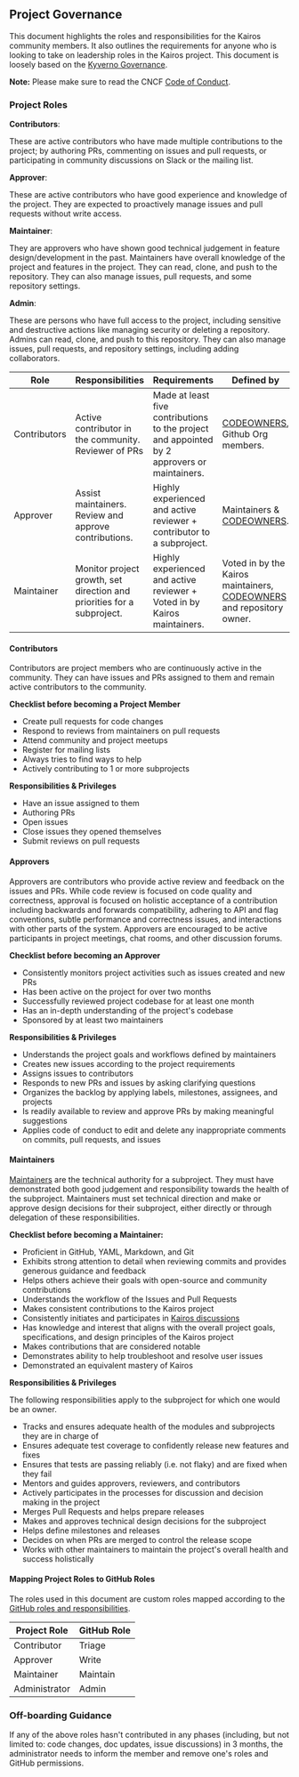 
## Project Governance

This document highlights the roles and responsibilities for the Kairos community members. It also outlines the requirements for anyone who is looking to take on leadership roles in the Kairos project. This document is loosely based on the [Kyverno Governance](https://main.kyverno.io/community/#project-governance).

**Note:** Please make sure to read the CNCF [Code of Conduct](/CODE_OF_CONDUCT.md).

### Project Roles

**Contributors**:

These are active contributors who have made multiple contributions to the project; by authoring PRs, commenting on issues and pull requests, or participating in community discussions on Slack or the mailing list.

**Approver**:

These are active contributors who have good experience and knowledge of the project. They are expected to proactively manage issues and pull requests without write access.

**Maintainer**:

They are approvers who have shown good technical judgement in feature design/development in the past. Maintainers have overall knowledge of the project and features in the project. They can read, clone, and push to the repository. They can also manage issues, pull requests, and some repository settings.

**Admin**:

These are persons who have full access to the project, including sensitive and destructive actions like managing security or deleting a repository. Admins can read, clone, and push to this repository. They can also manage issues, pull requests, and repository settings, including adding collaborators.

| Role         | Responsibilities                                                      | Requirements                                                                                  | Defined by                                                                                                                   |
| ------------ | --------------------------------------------------------------------- | --------------------------------------------------------------------------------------------- | ---------------------------------------------------------------------------------------------------------------------------- |
| Contributors | Active contributor in the community. Reviewer of PRs                  | Made at least five contributions to the project and appointed by 2 approvers or maintainers.    | [CODEOWNERS](https://help.github.com/en/articles/about-code-owners), Github Org members.                                     |
| Approver     | Assist maintainers. Review and approve contributions.                     | Highly experienced and active reviewer + contributor to a subproject.                         | Maintainers & [CODEOWNERS](https://help.github.com/en/articles/about-code-owners).                                           |
| Maintainer   | Monitor project growth, set direction and priorities for a subproject. | Highly experienced and active reviewer + Voted in by Kairos maintainers. | Voted in by the Kairos maintainers, [CODEOWNERS](https://help.github.com/en/articles/about-code-owners) and repository owner. |

#### Contributors

Contributors are project members who are continuously active in the community. They can have issues and PRs assigned to them and remain active contributors to the community.

**Checklist before becoming a Project Member**

- Create pull requests for code changes
- Respond to reviews from maintainers on pull requests
- Attend community and project meetups
- Register for mailing lists
- Always tries to find ways to help
- Actively contributing to 1 or more subprojects

**Responsibilities & Privileges**

- Have an issue assigned to them
- Authoring PRs
- Open issues
- Close issues they opened themselves
- Submit reviews on pull requests

#### Approvers

Approvers are contributors who provide active review and feedback on the issues and PRs. While code review is focused on code quality and correctness, approval is focused on holistic acceptance of a contribution including backwards and forwards compatibility, adhering to API and flag conventions, subtle performance and correctness issues, and interactions with other parts of the system. Approvers are encouraged to be active participants in project meetings, chat rooms, and other discussion forums.

**Checklist before becoming an Approver**

- Consistently monitors project activities such as issues created and new PRs
- Has been active on the project for over two months
- Successfully reviewed project codebase for at least one month
- Has an in-depth understanding of the project's codebase
- Sponsored by at least two maintainers

**Responsibilities & Privileges**

- Understands the project goals and workflows defined by maintainers
- Creates new issues according to the project requirements
- Assigns issues to contributors
- Responds to new PRs and issues by asking clarifying questions
- Organizes the backlog by applying labels, milestones, assignees, and projects
- Is readily available to review and approve PRs by making meaningful suggestions
- Applies code of conduct to edit and delete any inappropriate comments on commits, pull requests, and issues

#### Maintainers

[Maintainers](https://docs.github.com/en/organizations/managing-access-to-your-organizations-repositories/repository-roles-for-an-organization#repository-access-for-each-permission-level) are the technical authority for a subproject. They must have demonstrated both good judgement and responsibility towards the health of the subproject. Maintainers must set technical direction and make or approve design decisions for their subproject, either directly or through delegation of these responsibilities.

**Checklist before becoming a Maintainer:**

- Proficient in GitHub, YAML, Markdown, and Git
- Exhibits strong attention to detail when reviewing commits and provides generous guidance and feedback
- Helps others achieve their goals with open-source and community contributions
- Understands the workflow of the Issues and Pull Requests
- Makes consistent contributions to the Kairos project
- Consistently initiates and participates in [Kairos discussions](https://matrix.to/#/#kairos-io:matrix.org)
- Has knowledge and interest that aligns with the overall project goals, specifications, and design principles of the Kairos project
- Makes contributions that are considered notable
- Demonstrates ability to help troubleshoot and resolve user issues
- Demonstrated an equivalent mastery of Kairos

**Responsibilities & Privileges**

The following responsibilities apply to the subproject for which one would be an owner.

- Tracks and ensures adequate health of the modules and subprojects they are in charge of
- Ensures adequate test coverage to confidently release new features and fixes
- Ensures that tests are passing reliably (i.e. not flaky) and are fixed when they fail
- Mentors and guides approvers, reviewers, and contributors
- Actively participates in the processes for discussion and decision making in the project
- Merges Pull Requests and helps prepare releases
- Makes and approves technical design decisions for the subproject
- Helps define milestones and releases
- Decides on when PRs are merged to control the release scope
- Works with other maintainers to maintain the project's overall health and success holistically

#### Mapping Project Roles to GitHub Roles

The roles used in this document are custom roles mapped according to the [GitHub roles and responsibilities](https://docs.github.com/en/organizations/managing-access-to-your-organizations-repositories/repository-roles-for-an-organization).

| Project Role   | GitHub Role    |
| -------------- | -------------- |
| Contributor    | Triage         |
| Approver       | Write          |
| Maintainer     | Maintain       |
| Administrator  | Admin          |

### Off-boarding Guidance

If any of the above roles hasn't contributed in any phases (including, but not limited to: code changes, doc updates, issue discussions) in 3 months, the administrator needs to inform the member and remove one's roles and GitHub permissions.